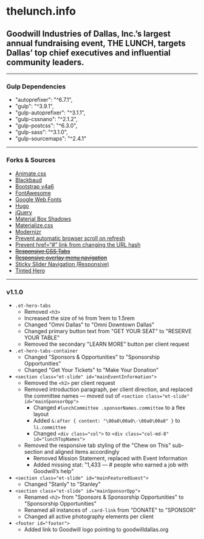 # thelunch.info
## Goodwill Industries of Dallas, Inc.’s largest annual fundraising event, THE LUNCH, targets Dallas’ top chief executives and influential community leaders.

---

### Gulp Dependencies
- "autoprefixer": "^6.7.1",
- "gulp": "^3.9.1",
- "gulp-autoprefixer": "^3.1.1",
- "gulp-cssnano": "^2.1.2",
- "gulp-postcss": "^6.3.0",
- "gulp-sass": "^3.1.0",
- "gulp-sourcemaps": "^2.4.1"

---

### Forks & Sources
- [Animate.css](https://github.com/daneden/animate.css)
- [Blackbaud](https://www.blackbaud.com/)
- [Bootstrap v4a6](https://v4-alpha.getbootstrap.com/)
- [FontAwesome](fontawesome.io)
- [Google Web Fonts](https://fonts.google.com/)
- [Hugo](gohugo.io)
- [jQuery](jquery.com)
- [Material Box Shadows](https://codepen.io/sdthornton/pen/wBZdXq)
- [Materialize.css](materializecss.com)
- [Modernizr](https://modernizr.com/)
- [Prevent automatic browser scroll on refresh](http://stackoverflow.com/questions/7035331/prevent-automatic-browser-scroll-on-refresh/18633915#18633915)
- [Prevent href=“#” link from changing the URL hash](http://stackoverflow.com/questions/20215248/prevent-href-link-from-changing-the-url-hash)
- ~~[Responsive CSS Tabs](http://codepen.io/oknoblich/pen/tfjFl)~~
- ~~[Responsive overlay menu navigation](http://codepen.io/riogrande/pen/gbXxdx)~~
- [Sticky Slider Navigation (Responsive)](http://codepen.io/ettrics/pen/WRbGRN)
- [Tinted Hero](http://codepen.io/luishj/pen/Exfyh)

---

### v1.1.0
- ``.et-hero-tabs``
  - Removed ``<h3>``
  - Increased the size of ``h6`` from 1rem to 1.5rem
  - Changed "Omni Dallas" to "Omni Downtown Dallas"
  - Changed primary button text from "GET YOUR SEAT" to "RESERVE YOUR TABLE"
  - Removed the secondary "LEARN MORE" button per client request
- ``.et-hero-tabs-container``
  - Changed "Sponsors & Opportunities" to "Sponsorship Opportunities"
  - Changed "Get Your Tickets" to "Make Your Donation"
- ``<section class="et-slide" id="mainEventInformation">``
  - Removed the ``<h2>`` per client request
  - Removed introduction paragraph, per client direction, and replaced the committee names — moved out of ``<section class="et-slide" id="mainSponsorOpp">``
    - Changed ``#lunchCommittee .sponsorNames.committee`` to a flex layout
    - Added ``&:after { content: "\00a0\00a0\·\00a0\00a0" }`` to ``li.committee``
    - Changed ``<div class="col">`` to ``<div class="col-md-8" id="lunchTopNames">``
  - Removed the responsive tab styling of the "Chew on This" sub-section and aligned items accordingly
    - Removed Mission Statement, replaced with Event Information
    - Added missing stat: "1,433 — # people who earned a job with Goodwill’s help"
- ``<section class="et-slide" id="mainFeaturedGuest">``
  - Changed "Stanly" to "Stanley "
- ``<section class="et-slide" id="mainSponsorOpp">``
  - Renamed ``<h2>`` from "Sponsors & Sponsorship Opportunities" to "Sponsorship Opportunities "
  - Renamed all instances of ``.card-link`` from "DONATE" to "SPONSOR"
  - Changed all active photography elements per client
- ``<footer id="footer">``
  - Added link to Goodwill logo pointing to goodwilldallas.org
